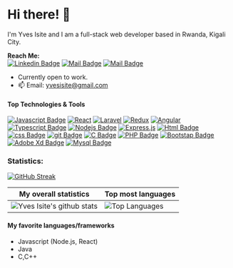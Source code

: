 # Hi there! 👋
I'm Yves Isite and I am a full-stack web developer based in Rwanda, Kigali City.

**Reach Me:<br>**
[![Linkedin Badge](https://img.shields.io/badge/-Yves_Isite-0e76a8?style=flat&labelColor=0e76a8&logo=linkedin&logoColor=white)](https://www.linkedin.com/in/yves-isite-5779491a3) [![Mail Badge](https://img.shields.io/badge/-@yvesisite-e84393?style=flat&labelColor=e84393&logo=instagram&logoColor=white)](https://www.instagram.com/isiteyves/) [![Mail Badge](https://img.shields.io/badge/-Yves_Isite-c0392b?style=flat&labelColor=c0392b&logo=gmail&logoColor=white)](mailto:yvesisite@gmail.com)

- Currently open to work.
- 📫 Email: yvesisite@gmail.com

#### Top Technologies & Tools

[![Javascript Badge](https://img.shields.io/badge/-Javascript-F0DB4F?style=for-the-badge&labelColor=black&logo=javascript&logoColor=F0DB4F)](#) [![React](https://img.shields.io/badge/react-%2320232a.svg?style=for-the-badge&logo=react&logoColor=%2361DAFB)](#) [![Laravel](https://img.shields.io/badge/Laravel-red?style=for-the-badge&logo=laravel&logoColor=white)](#) [![Redux](https://img.shields.io/badge/redux-%23593d88.svg?style=for-the-badge&logo=redux&logoColor=white)](#) [![Angular](https://img.shields.io/badge/angular-%23DD0031.svg?style=for-the-badge&logo=angular&logoColor=white)](#) [![Typescript Badge](https://img.shields.io/badge/-Typescript-007acc?style=for-the-badge&labelColor=black&logo=typescript&logoColor=007acc)](#) [![Nodejs Badge](https://img.shields.io/badge/-Node_js-3C873A?style=for-the-badge&labelColor=black&logo=node.js&logoColor=3C873A)](#) [![Express.js](https://img.shields.io/badge/express.js-%23404d59.svg?style=for-the-badge&logo=express&logoColor=%2361DAFB)](#) [![Html Badge](https://img.shields.io/badge/html%20-%23E34F26.svg?&style=for-the-badge&labelColor=black&logo=html5&logoColor=white)](#) [![css Badge](https://img.shields.io/badge/css%20-%231572B6.svg?&style=for-the-badge&labelColor=black&logo=css3&logoColor=white)](#) [![git Badge](https://img.shields.io/badge/git%20-%23F05032.svg?&style=for-the-badge&labelColor=black&logo=git&logoColor=white)](#) [![C Badge](https://img.shields.io/badge/c-%2300599C.svg?style=for-the-badge&logo=c&logoColor=white)](#) [![PHP Badge](https://img.shields.io/badge/php-%23777BB4.svg?style=for-the-badge&logo=php&logoColor=white)](#) [![Bootstap Badge](https://img.shields.io/badge/bootstrap-%23563D7C.svg?style=for-the-badge&logo=bootstrap&logoColor=white)](#) [![Adobe Xd Badge](https://img.shields.io/badge/adobexd-%23FF26BE.svg?style=for-the-badge&logo=adobexd&logoColor=white)](#) [![Mysql Badge](https://img.shields.io/badge/mysql-%2300f.svg?style=for-the-badge&logo=mysql&logoColor=white)](#)

### Statistics:
[![GitHub Streak](https://github-readme-streak-stats.herokuapp.com/?user=IsiteYves&show_icons=true&hide_border=true&theme=tokyonight)](https://git.io/streak-stats)

|My overall statistics|Top most languages |
|------------------|------------------|
|![Yves Isite's github stats](https://github-readme-stats.vercel.app/api?username=IsiteYves&show_icons=true&hide_border=true&count_private=true&theme=tokyonight)|![Top Languages](https://github-readme-stats.vercel.app/api/top-langs/?username=IsiteYves&langs_count=5&hide_border=true&theme=tokyonight&layout=compact)|

#### My favorite languages/frameworks
- Javascript (Node.js, React)
- Java
- C,C++

